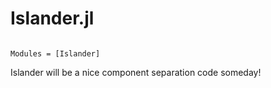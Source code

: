 # Islander.jl

```@index
```

```@autodocs
Modules = [Islander]
```

Islander will be a nice component separation code someday!
